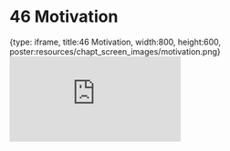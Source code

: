 # 46 Motivation
 
{type: iframe, title:46 Motivation, width:800, height:600, poster:resources/chapt_screen_images/motivation.png}
![](https://datatrail-jhu.github.io/DataTrail/no_toc/motivation.html)
 

 
